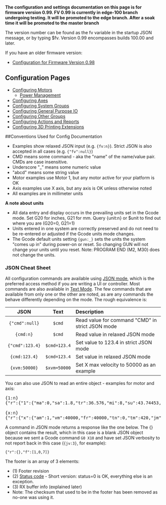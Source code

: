 **The configuration and settings documentation on this page is for firmware version 0.99. FV 0.99 is currently in edge-100 branch undergoing testing. It will be promoted to the edge branch. After a soak time it will be promoted to the master branch**

The version number can be found as the fv variable in the startup JSON message, or by typing $fv. Version 0.99 encompasses builds 100.00 and later.

If you have an older firmware version:
* [Configuration for Firmware Version 0.98](Configuration-for-Firmware-Version-0.98)

## Configuration Pages

- [Configuring Motors](Configuring-0.99-Motors)
  - [Power Management](Power-Management)
- [Configuring Axes](Configuring-0.99-Axes)
- [Configuring System Groups](Configuring-0.99-System-Groups)
- [Configuring General Purpose IO](Configuring-0.99-GPIO)
- [Configuring Other Groups](Configuring-0.99-Other-Groups)
- [Configuring Actions and Reports](Configuring-0.99-Actions-and-Reports)
- [Configuring 3D Printing Extensions](Configuring-0.99-3D-Printing-Extensions)

##Conventions Used for Config Documentation
- Examples show relaxed JSON input (e.g. `{fv:n}`). Strict JSON is also accepted in all cases (e.g. `{"fv":null}`)
- CMD means some command - aka the "name" of the name/value pair. CMDs are case insensitive.
- Underscore "_" means some numeric value
- "abcd" means some string value
- Motor examples use Motor 1, but any motor active for your platform is OK
- Axis examples use X axis, but any axis is OK unless otherwise noted
- All examples are in millimeter units

**A note about units**
- All data entry and display occurs in the prevailing units set in the Gcode mode. Set G20 for inches, G21 for mm. Query {unit:n} or $unit to find out where you are (G20=0, G21=1)
- Units entered in one system are correctly preserved and do not need to be re-entered or adjusted if the Gcode units mode changes.
- The Gcode default units setting `{gun:_}` sets the units the system "comes up in" during power-on or reset. So changing GUN will not change your units until you reset. Note: PROGRAM END (M2, M30) does not change the units. 

### JSON Cheat Sheet
All configuration commands are available using [JSON mode](JSON-Operation), which is the preferred access method if you are writing a UI or controller. Most commands are also available in [Text Mode](Text-Mode). The few commands that are available from only one or the other are noted, as are any commands the behave differently depending on the mode. The rough equivalence is:

| JSON | Text | Description |
| :--: | :--: | :-- |
| `{"cmd":null}` | `$cmd`   | Read value for command "CMD" in strict JSON mode |
| `{cmd:n}` | `$cmd` | Read value in relaxed JSON mode |
| `{"cmd":123.4}` | `$cmd=123.4` | Set value to 123.4 in strict JSON mode |
| `{cmd:123.4}` | `$cmd=123.4` | Set value in relaxed JSON mode |
| `{xvm:50000}` | `$xvm=50000` | Set X max velocity to 50000 as an example |

You can also use JSON to read an entire object - examples for motor and axis:
<pre>
{1:n}
{"r":{"1":{"ma":0,"sa":1.8,"tr":36.576,"mi":8,"su":43.74453,"po":0,"pm":0,"pl":0.45}},"f":[1,0,6]}

{x:n}
{"r":{"x":{"am":1,"vm":40000,"fr":40000,"tn":0,"tm":420,"jm":5000,"jh":20000,"hi":1,"hd":0,"sv":3000,"lv":100,"lb":4,"zb":2}},"f":[1,0,6]}
</pre>

A command in JSON mode returns a response like the one below. The {} object contains the result, which in this case is a blank JSON object because we sent a Gcode command `G0 X10` and have set JSON verbosity to not report back in this case (`{jv:3}`, for example): 
```
{"r":{},"f":[1,0,7]}
```
The footer is an array of 3 elements:
- (1) Footer revision
- (2) [Status code](Status-Codes) - Short version: status=0 is OK, everything else is an exception.
- (3) RX buffer info (explained later)
- Note: The checksum that used to be in the footer has been removed as no-one was using it.
